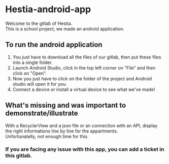 # Hestia-android-app

Welcome to the gitlab of Hestia.  
This is a school project, we made an android application.

## To run the android application 

1. You just have to download all the files of our gitlab, then put these files into a single folder.
2. Launch Android Studio, click in the top left corner on "File" and then click on "Open".
3. Now you just have to click on the folder of the project and Android studio will open it for you.
4. Connect a device or install a virtual device to see what we've made!

## What's missing and was important to demonstrate/illustrate
With a RecyclerView and a json file or an connection with an API, display the right informations line by line for the appartments.  
Unfortunatelly, not enough time for this.


### If you are facing any issue with this app, you can add a ticket in this gitlab.
